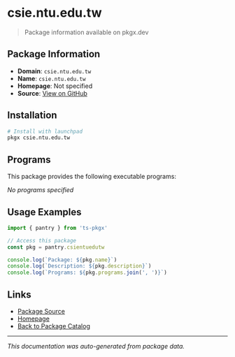 # csie.ntu.edu.tw

> Package information available on pkgx.dev

## Package Information

- **Domain**: `csie.ntu.edu.tw`
- **Name**: `csie.ntu.edu.tw`
- **Homepage**: Not specified
- **Source**: [View on GitHub](https://github.com/pkgxdev/pantry/tree/main/projects/csie.ntu.edu.tw/package.yml)

## Installation

```bash
# Install with launchpad
pkgx csie.ntu.edu.tw
```

## Programs

This package provides the following executable programs:

*No programs specified*

## Usage Examples

```typescript
import { pantry } from 'ts-pkgx'

// Access this package
const pkg = pantry.csientuedutw

console.log(`Package: ${pkg.name}`)
console.log(`Description: ${pkg.description}`)
console.log(`Programs: ${pkg.programs.join(', ')}`)
```

## Links

- [Package Source](https://github.com/pkgxdev/pantry/tree/main/projects/csie.ntu.edu.tw/package.yml)
- [Homepage](#)
- [Back to Package Catalog](../package-catalog.md)

---

*This documentation was auto-generated from package data.*
